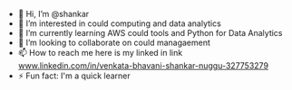 - 👋 Hi, I’m @shankar
- 👀 I’m interested in could computing and data analytics 
- 🌱 I’m currently learning AWS could tools and Python for Data Analytics
- 💞️ I’m looking to collaborate on could managaement
- 📫 How to reach me here is my linked in link www.linkedin.com/in/venkata-bhavani-shankar-nuggu-327753279
- ⚡ Fun fact: I'm a quick learner 

<!---
shankar-a-lot/shankar-a-lot is a ✨ special ✨ repository because its `README.md` (this file) appears on your GitHub profile.
You can click the Preview link to take a look at your changes.
--->
